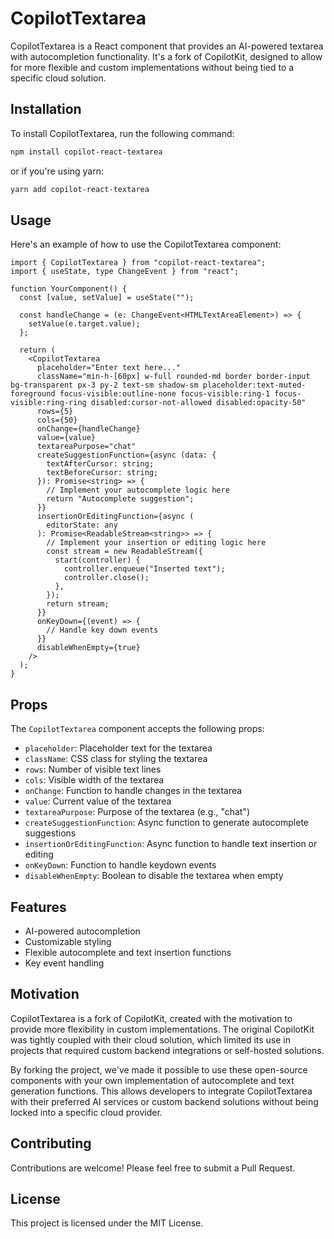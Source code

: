 # CopilotTextarea

CopilotTextarea is a React component that provides an AI-powered textarea with autocompletion functionality. It's a fork of CopilotKit, designed to allow for more flexible and custom implementations without being tied to a specific cloud solution.

## Installation

To install CopilotTextarea, run the following command:

```bash
npm install copilot-react-textarea
```

or if you're using yarn:

```bash
yarn add copilot-react-textarea
```

## Usage

Here's an example of how to use the CopilotTextarea component:

```tsx
import { CopilotTextarea } from "copilot-react-textarea";
import { useState, type ChangeEvent } from "react";

function YourComponent() {
  const [value, setValue] = useState("");

  const handleChange = (e: ChangeEvent<HTMLTextAreaElement>) => {
    setValue(e.target.value);
  };

  return (
    <CopilotTextarea
      placeholder="Enter text here..."
      className="min-h-[60px] w-full rounded-md border border-input bg-transparent px-3 py-2 text-sm shadow-sm placeholder:text-muted-foreground focus-visible:outline-none focus-visible:ring-1 focus-visible:ring-ring disabled:cursor-not-allowed disabled:opacity-50"
      rows={5}
      cols={50}
      onChange={handleChange}
      value={value}
      textareaPurpose="chat"
      createSuggestionFunction={async (data: {
        textAfterCursor: string;
        textBeforeCursor: string;
      }): Promise<string> => {
        // Implement your autocomplete logic here
        return "Autocomplete suggestion";
      }}
      insertionOrEditingFunction={async (
        editorState: any
      ): Promise<ReadableStream<string>> => {
        // Implement your insertion or editing logic here
        const stream = new ReadableStream({
          start(controller) {
            controller.enqueue("Inserted text");
            controller.close();
          },
        });
        return stream;
      }}
      onKeyDown={(event) => {
        // Handle key down events
      }}
      disableWhenEmpty={true}
    />
  );
}
```

## Props

The `CopilotTextarea` component accepts the following props:

- `placeholder`: Placeholder text for the textarea
- `className`: CSS class for styling the textarea
- `rows`: Number of visible text lines
- `cols`: Visible width of the textarea
- `onChange`: Function to handle changes in the textarea
- `value`: Current value of the textarea
- `textareaPurpose`: Purpose of the textarea (e.g., "chat")
- `createSuggestionFunction`: Async function to generate autocomplete suggestions
- `insertionOrEditingFunction`: Async function to handle text insertion or editing
- `onKeyDown`: Function to handle keydown events
- `disableWhenEmpty`: Boolean to disable the textarea when empty

## Features

- AI-powered autocompletion
- Customizable styling
- Flexible autocomplete and text insertion functions
- Key event handling

## Motivation

CopilotTextarea is a fork of CopilotKit, created with the motivation to provide more flexibility in custom implementations. The original CopilotKit was tightly coupled with their cloud solution, which limited its use in projects that required custom backend integrations or self-hosted solutions.

By forking the project, we've made it possible to use these open-source components with your own implementation of autocomplete and text generation functions. This allows developers to integrate CopilotTextarea with their preferred AI services or custom backend solutions without being locked into a specific cloud provider.

## Contributing

Contributions are welcome! Please feel free to submit a Pull Request.

## License

This project is licensed under the MIT License.
